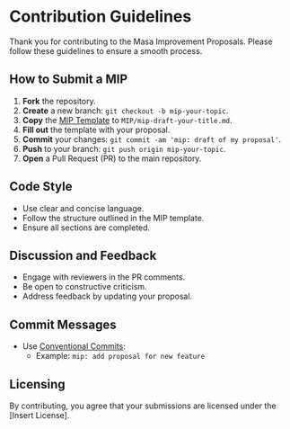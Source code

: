 # Contribution Guidelines

Thank you for contributing to the Masa Improvement Proposals. Please follow these guidelines to ensure a smooth process.

## How to Submit a MIP

1. **Fork** the repository.
2. **Create** a new branch: `git checkout -b mip-your-topic`.
3. **Copy** the [MIP Template](MIP/mip_template.md) to `MIP/mip-draft-your-title.md`.
4. **Fill out** the template with your proposal.
5. **Commit** your changes: `git commit -am 'mip: draft of my proposal'`.
6. **Push** to your branch: `git push origin mip-your-topic`.
7. **Open** a Pull Request (PR) to the main repository.

## Code Style

- Use clear and concise language.
- Follow the structure outlined in the MIP template.
- Ensure all sections are completed.

## Discussion and Feedback

- Engage with reviewers in the PR comments.
- Be open to constructive criticism.
- Address feedback by updating your proposal.

## Commit Messages

- Use [Conventional Commits](https://www.conventionalcommits.org/):
  - Example: `mip: add proposal for new feature`

## Licensing

By contributing, you agree that your submissions are licensed under the [Insert License].

